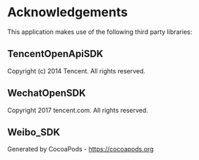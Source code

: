 # Acknowledgements
This application makes use of the following third party libraries:

## TencentOpenApiSDK

Copyright (c) 2014 Tencent. All rights reserved.


## WechatOpenSDK

Copyright 2017 tencent.com. All rights reserved.


## Weibo_SDK


Generated by CocoaPods - https://cocoapods.org
